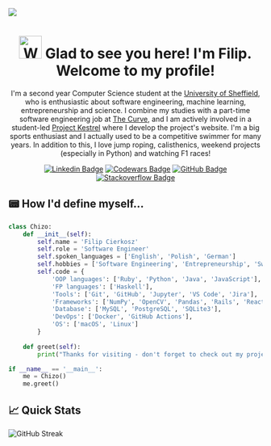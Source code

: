 ![](https://visitcount.itsvg.in/api?id=chizo4&label=Profile%20Views&color=12&icon=1&pretty=true)

<h1 align="center">
  <img src="https://raw.githubusercontent.com/nixin72/nixin72/master/wave.gif" 
   alt="Waving hand animated gif"
   height="45"
   width="45" />
  Glad to see you here! I'm Filip. Welcome to my profile!
</h1>

<p align="center">
  I'm a second year Computer Science student at the  <a href="https://www.sheffield.ac.uk/">University of Sheffield</a>, who is enthusiastic about software engineering, machine learning, entrepreneurship and science. I combine my studies with a part-time software engineering job at <a href="https://thecurve.io/">The Curve</a>, and I am actively involved in a student-led <a href="https://www.linkedin.com/company/project-kestrel/mycompany/">Project Kestrel</a> where I develop the project's website. I'm a big sports enthusiast and I actually used to be a competitive swimmer for many years. In addition to this, I love jump roping, calisthenics, weekend projects (especially in Python) and watching F1 races!
</p>

<div align="center">

  [![Linkedin Badge](https://img.shields.io/badge/Linkedin-0077B5?style=for-the-badge&logo=linkedin&logoColor=white)](https://www.linkedin.com/in/filip-cierkosz/)
  [![Codewars Badge](https://img.shields.io/badge/Codewars-FF0000?style=for-the-badge&logo=codewars&logoColor=white)](https://www.codewars.com/users/chizo4)
  [![GitHub Badge](https://img.shields.io/badge/GitHub-12100E?style=for-the-badge&logo=github&logoColor=white)](https://github.com/chizo4)
  [![Stackoverflow Badge](https://img.shields.io/badge/stackoverflow-FF4500?style=for-the-badge&logo=stackoverflow&logoColor=white)](https://stackoverflow.com/users/16192228/chizo4)

</div>

## 📟 How I'd define myself...

```python
class Chizo:
    def __init__(self):
        self.name = 'Filip Cierkosz'
        self.role = 'Software Engineer'
        self.spoken_languages = ['English', 'Polish', 'German']
        self.hobbies = ['Software Engineering', 'Entrepreneurship', 'Swimming']
        self.code = {
            'OOP languages': ['Ruby', 'Python', 'Java', 'JavaScript'],
            'FP languages': ['Haskell'],
            'Tools': ['Git', 'GitHub', 'Jupyter', 'VS Code', 'Jira'],
            'Frameworks': ['NumPy', 'OpenCV', 'Pandas', 'Rails', 'React', 'Bootstrap', 'Tailwind'],
            'Database': ['MySQL', 'PostgreSQL', 'SQLite3'],
            'DevOps': ['Docker', 'GitHub Actions'],
            'OS': ['macOS', 'Linux']
        }
        
    def greet(self):
        print("Thanks for visiting - don't forget to check out my projects!")

if __name__ == '__main__':
    me = Chizo()
    me.greet()
```

## 📈 Quick Stats
![GitHub Streak](http://github-readme-streak-stats.herokuapp.com?user=chizo4&theme=highcontrast&background=000000)
